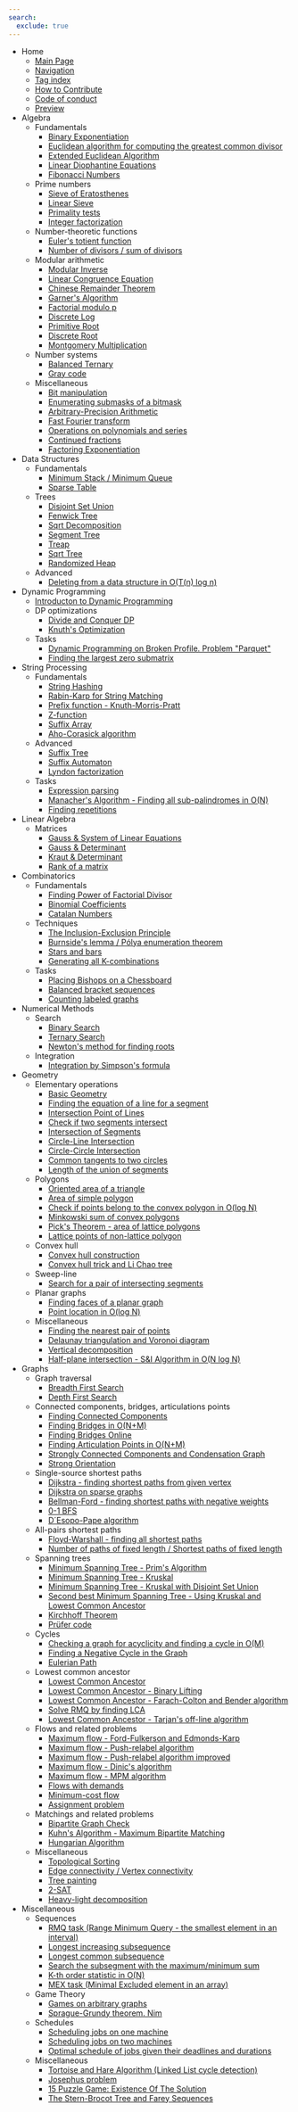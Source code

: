 ```yaml
---
search:
  exclude: true
---
```


- Home
    - [Main Page](index.md)
    - [Navigation](navigation.md)
    - [Tag index](tags.md)
    - [How to Contribute](contrib.md)
    - [Code of conduct](code_of_conduct.md)
    - [Preview](preview.md)
- Algebra
    - Fundamentals
        - [Binary Exponentiation](algebra/binary-exp.md)
        - [Euclidean algorithm for computing the greatest common divisor](algebra/euclid-algorithm.md)
        - [Extended Euclidean Algorithm](algebra/extended-euclid-algorithm.md)
        - [Linear Diophantine Equations](algebra/linear-diophantine-equation.md)
        - [Fibonacci Numbers](algebra/fibonacci-numbers.md)
    - Prime numbers
        - [Sieve of Eratosthenes](algebra/sieve-of-eratosthenes.md)
        - [Linear Sieve](algebra/prime-sieve-linear.md)
        - [Primality tests](algebra/primality_tests.md)
        - [Integer factorization](algebra/factorization.md)
    - Number-theoretic functions
        - [Euler's totient function](algebra/phi-function.md)
        - [Number of divisors / sum of divisors](algebra/divisors.md)
    - Modular arithmetic
        - [Modular Inverse](algebra/module-inverse.md)
        - [Linear Congruence Equation](algebra/linear_congruence_equation.md)
        - [Chinese Remainder Theorem](algebra/chinese-remainder-theorem.md)
        - [Garner's Algorithm](algebra/garners-algorithm.md)
        - [Factorial modulo p](algebra/factorial-modulo.md)
        - [Discrete Log](algebra/discrete-log.md)
        - [Primitive Root](algebra/primitive-root.md)
        - [Discrete Root](algebra/discrete-root.md)
        - [Montgomery Multiplication](algebra/montgomery_multiplication.md)
    - Number systems
        - [Balanced Ternary](algebra/balanced-ternary.md)
        - [Gray code](algebra/gray-code.md)
    - Miscellaneous
        - [Bit manipulation](algebra/bit-manipulation.md)
        - [Enumerating submasks of a bitmask](algebra/all-submasks.md)
        - [Arbitrary-Precision Arithmetic](algebra/big-integer.md)
        - [Fast Fourier transform](algebra/fft.md)
        - [Operations on polynomials and series](algebra/polynomial.md)
        - [Continued fractions](algebra/continued-fractions.md)
        - [Factoring Exponentiation](algebra/factoring-exp.md)
- Data Structures
    - Fundamentals
        - [Minimum Stack / Minimum Queue](data_structures/stack_queue_modification.md)
        - [Sparse Table](data_structures/sparse-table.md)
    - Trees
        - [Disjoint Set Union](data_structures/disjoint_set_union.md)
        - [Fenwick Tree](data_structures/fenwick.md)
        - [Sqrt Decomposition](data_structures/sqrt_decomposition.md)
        - [Segment Tree](data_structures/segment_tree.md)
        - [Treap](data_structures/treap.md)
        - [Sqrt Tree](data_structures/sqrt-tree.md)
        - [Randomized Heap](data_structures/randomized_heap.md)
    - Advanced
        - [Deleting from a data structure in O(T(n) log n)](data_structures/deleting_in_log_n.md)
- Dynamic Programming
    - [Introducton to Dynamic Programming](dynamic_programming/intro-to-dp.md)
    - DP optimizations
        - [Divide and Conquer DP](dynamic_programming/divide-and-conquer-dp.md)
        - [Knuth's Optimization](dynamic_programming/knuth-optimization.md)
    - Tasks
        - [Dynamic Programming on Broken Profile. Problem "Parquet"](dynamic_programming/profile-dynamics.md)
        - [Finding the largest zero submatrix](dynamic_programming/zero_matrix.md)
- String Processing
    - Fundamentals
        - [String Hashing](string/string-hashing.md)
        - [Rabin-Karp for String Matching](string/rabin-karp.md)
        - [Prefix function - Knuth-Morris-Pratt](string/prefix-function.md)
        - [Z-function](string/z-function.md)
        - [Suffix Array](string/suffix-array.md)
        - [Aho-Corasick algorithm](string/aho_corasick.md)
    - Advanced
        - [Suffix Tree](string/suffix-tree-ukkonen.md)
        - [Suffix Automaton](string/suffix-automaton.md)
        - [Lyndon factorization](string/lyndon_factorization.md)
    - Tasks
        - [Expression parsing](string/expression_parsing.md)
        - [Manacher's Algorithm - Finding all sub-palindromes in O(N)](string/manacher.md)
        - [Finding repetitions](string/main_lorentz.md)
- Linear Algebra
    - Matrices
        - [Gauss & System of Linear Equations](linear_algebra/linear-system-gauss.md)
        - [Gauss & Determinant](linear_algebra/determinant-gauss.md)
        - [Kraut & Determinant](linear_algebra/determinant-kraut.md)
        - [Rank of a matrix](linear_algebra/rank-matrix.md)
- Combinatorics
    - Fundamentals
        - [Finding Power of Factorial Divisor](algebra/factorial-divisors.md)
        - [Binomial Coefficients](combinatorics/binomial-coefficients.md)
        - [Catalan Numbers](combinatorics/catalan-numbers.md)
    - Techniques
        - [The Inclusion-Exclusion Principle](combinatorics/inclusion-exclusion.md)
        - [Burnside's lemma / Pólya enumeration theorem](combinatorics/burnside.md)
        - [Stars and bars](combinatorics/stars_and_bars.md)
        - [Generating all K-combinations](combinatorics/generating_combinations.md)
    - Tasks
        - [Placing Bishops on a Chessboard](combinatorics/bishops-on-chessboard.md)
        - [Balanced bracket sequences](combinatorics/bracket_sequences.md)
        - [Counting labeled graphs](combinatorics/counting_labeled_graphs.md)
- Numerical Methods
    - Search
        - [Binary Search](num_methods/binary_search.md)
        - [Ternary Search](num_methods/ternary_search.md)
        - [Newton's method for finding roots](num_methods/roots_newton.md)
    - Integration
        - [Integration by Simpson's formula](num_methods/simpson-integration.md)
- Geometry
    - Elementary operations
        - [Basic Geometry](geometry/basic-geometry.md)
        - [Finding the equation of a line for a segment](geometry/segment-to-line.md)
        - [Intersection Point of Lines](geometry/lines-intersection.md)
        - [Check if two segments intersect](geometry/check-segments-intersection.md)
        - [Intersection of Segments](geometry/segments-intersection.md)
        - [Circle-Line Intersection](geometry/circle-line-intersection.md)
        - [Circle-Circle Intersection](geometry/circle-circle-intersection.md)
        - [Common tangents to two circles](geometry/tangents-to-two-circles.md)
        - [Length of the union of segments](geometry/length-of-segments-union.md)
    - Polygons
        - [Oriented area of a triangle](geometry/oriented-triangle-area.md)
        - [Area of simple polygon](geometry/area-of-simple-polygon.md)
        - [Check if points belong to the convex polygon in O(log N)](geometry/point-in-convex-polygon.md)
        - [Minkowski sum of convex polygons](geometry/minkowski.md)
        - [Pick's Theorem - area of lattice polygons](geometry/picks-theorem.md)
        - [Lattice points of non-lattice polygon](geometry/lattice-points.md)
    - Convex hull
        - [Convex hull construction](geometry/convex-hull.md)
        - [Convex hull trick and Li Chao tree](geometry/convex_hull_trick.md)
    - Sweep-line
        - [Search for a pair of intersecting segments](geometry/intersecting_segments.md)
    - Planar graphs
        - [Finding faces of a planar graph](geometry/planar.md)
        - [Point location in O(log N)](geometry/point-location.md)
    - Miscellaneous
        - [Finding the nearest pair of points](geometry/nearest_points.md)
        - [Delaunay triangulation and Voronoi diagram](geometry/delaunay.md)
        - [Vertical decomposition](geometry/vertical_decomposition.md)
        - [Half-plane intersection - S&I Algorithm in O(N log N)](geometry/halfplane-intersection.md)
- Graphs
    - Graph traversal
        - [Breadth First Search](graph/breadth-first-search.md)
        - [Depth First Search](graph/depth-first-search.md)
    - Connected components, bridges, articulations points
        - [Finding Connected Components](graph/search-for-connected-components.md)
        - [Finding Bridges in O(N+M)](graph/bridge-searching.md)
        - [Finding Bridges Online](graph/bridge-searching-online.md)
        - [Finding Articulation Points in O(N+M)](graph/cutpoints.md)
        - [Strongly Connected Components and Condensation Graph](graph/strongly-connected-components.md)
        - [Strong Orientation](graph/strong-orientation.md)
    - Single-source shortest paths
        - [Dijkstra - finding shortest paths from given vertex](graph/dijkstra.md)
        - [Dijkstra on sparse graphs](graph/dijkstra_sparse.md)
        - [Bellman-Ford - finding shortest paths with negative weights](graph/bellman_ford.md)
        - [0-1 BFS](graph/01_bfs.md)
        - [D´Esopo-Pape algorithm](graph/desopo_pape.md)
    - All-pairs shortest paths
        - [Floyd-Warshall - finding all shortest paths](graph/all-pair-shortest-path-floyd-warshall.md)
        - [Number of paths of fixed length / Shortest paths of fixed length](graph/fixed_length_paths.md)
    - Spanning trees
        - [Minimum Spanning Tree - Prim's Algorithm](graph/mst_prim.md)
        - [Minimum Spanning Tree - Kruskal](graph/mst_kruskal.md)
        - [Minimum Spanning Tree - Kruskal with Disjoint Set Union](graph/mst_kruskal_with_dsu.md)
        - [Second best Minimum Spanning Tree - Using Kruskal and Lowest Common Ancestor](graph/second_best_mst.md)
        - [Kirchhoff Theorem](graph/kirchhoff-theorem.md)
        - [Prüfer code](graph/pruefer_code.md)
    - Cycles
        - [Checking a graph for acyclicity and finding a cycle in O(M)](graph/finding-cycle.md)
        - [Finding a Negative Cycle in the Graph](graph/finding-negative-cycle-in-graph.md)
        - [Eulerian Path](graph/euler_path.md)
    - Lowest common ancestor
        - [Lowest Common Ancestor](graph/lca.md)
        - [Lowest Common Ancestor - Binary Lifting](graph/lca_binary_lifting.md)
        - [Lowest Common Ancestor - Farach-Colton and Bender algorithm](graph/lca_farachcoltonbender.md)
        - [Solve RMQ by finding LCA](graph/rmq_linear.md)
        - [Lowest Common Ancestor - Tarjan's off-line algorithm](graph/lca_tarjan.md)
    - Flows and related problems
        - [Maximum flow - Ford-Fulkerson and Edmonds-Karp](graph/edmonds_karp.md)
        - [Maximum flow - Push-relabel algorithm](graph/push-relabel.md)
        - [Maximum flow - Push-relabel algorithm improved](graph/push-relabel-faster.md)
        - [Maximum flow - Dinic's algorithm](graph/dinic.md)
        - [Maximum flow - MPM algorithm](graph/mpm.md)
        - [Flows with demands](graph/flow_with_demands.md)
        - [Minimum-cost flow](graph/min_cost_flow.md)
        - [Assignment problem](graph/Assignment-problem-min-flow.md)
    - Matchings and related problems
        - [Bipartite Graph Check](graph/bipartite-check.md)
        - [Kuhn's Algorithm - Maximum Bipartite Matching](graph/kuhn_maximum_bipartite_matching.md)
        - [Hungarian Algorithm](graph/hungarian-algorithm.md)
    - Miscellaneous
        - [Topological Sorting](graph/topological-sort.md)
        - [Edge connectivity / Vertex connectivity](graph/edge_vertex_connectivity.md)
        - [Tree painting](graph/tree_painting.md)
        - [2-SAT](graph/2SAT.md)
        - [Heavy-light decomposition](graph/hld.md)
- Miscellaneous
    - Sequences
        - [RMQ task (Range Minimum Query - the smallest element in an interval)](sequences/rmq.md)
        - [Longest increasing subsequence](sequences/longest_increasing_subsequence.md)
        - [Longest common subsequence](sequences/longest-common-subsequence.md)
        - [Search the subsegment with the maximum/minimum sum](others/maximum_average_segment.md)
        - [K-th order statistic in O(N)](sequences/k-th.md)
        - [MEX task (Minimal Excluded element in an array)](sequences/mex.md)
    - Game Theory
        - [Games on arbitrary graphs](game_theory/games_on_graphs.md)
        - [Sprague-Grundy theorem. Nim](game_theory/sprague-grundy-nim.md)
    - Schedules
        - [Scheduling jobs on one machine](schedules/schedule_one_machine.md)
        - [Scheduling jobs on two machines](schedules/schedule_two_machines.md)
        - [Optimal schedule of jobs given their deadlines and durations](schedules/schedule-with-completion-duration.md)
    - Miscellaneous
        - [Tortoise and Hare Algorithm (Linked List cycle detection)](others/tortoise_and_hare.md)
        - [Josephus problem](others/josephus_problem.md)
        - [15 Puzzle Game: Existence Of The Solution](others/15-puzzle.md)
        - [The Stern-Brocot Tree and Farey Sequences](others/stern_brocot_tree_farey_sequences.md)
